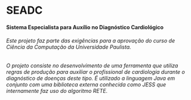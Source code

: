 # SEADC
#### Sistema Especialista para Auxílio no Diagnóstico Cardiológico
###### Este projeto faz parte das exigências para a aprovação do curso de Ciência da Computação da Universidade Paulista.
###### O projeto consiste no desenvolvimento de uma ferramenta que utiliza regras de produção para auxiliar o profissional de cardiologia durante o diagnóstico de doenças deste tipo. É utilizado a linguagem Java em conjunto com uma biblioteca externa conhecida como JESS que internamente faz uso do algoritmo RETE.
